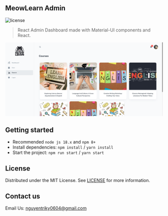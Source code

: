 ## MeowLearn Admin

![license](https://img.shields.io/badge/license-MIT-blue.svg)

> React Admin Dashboard made with Material-UI components and React.

![preview](public/assets/preview.png)

## Getting started

-   Recommended `node js 18.x` and `npm 8+`
-   Install dependencies: `npm install` / `yarn install`
-   Start the project: `npm run start` / `yarn start`

## License

Distributed under the MIT License. See [LICENSE](https://github.com/minimal-ui-kit/minimal.free/blob/main/LICENSE.md) for more information.

## Contact us

Email Us: nguyentriky0604@gmail.com
